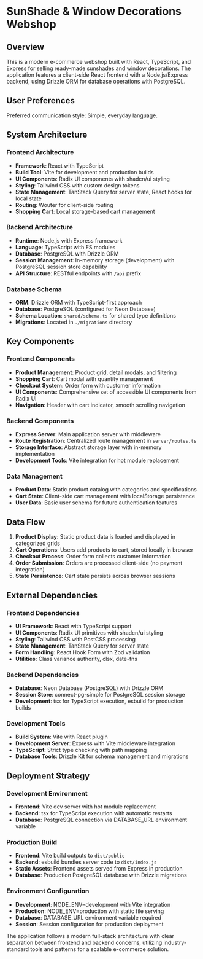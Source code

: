 # SunShade & Window Decorations Webshop

## Overview

This is a modern e-commerce webshop built with React, TypeScript, and Express for selling ready-made sunshades and window decorations. The application features a client-side React frontend with a Node.js/Express backend, using Drizzle ORM for database operations with PostgreSQL.

## User Preferences

Preferred communication style: Simple, everyday language.

## System Architecture

### Frontend Architecture
- **Framework**: React with TypeScript
- **Build Tool**: Vite for development and production builds
- **UI Components**: Radix UI components with shadcn/ui styling
- **Styling**: Tailwind CSS with custom design tokens
- **State Management**: TanStack Query for server state, React hooks for local state
- **Routing**: Wouter for client-side routing
- **Shopping Cart**: Local storage-based cart management

### Backend Architecture
- **Runtime**: Node.js with Express framework
- **Language**: TypeScript with ES modules
- **Database**: PostgreSQL with Drizzle ORM
- **Session Management**: In-memory storage (development) with PostgreSQL session store capability
- **API Structure**: RESTful endpoints with `/api` prefix

### Database Schema
- **ORM**: Drizzle ORM with TypeScript-first approach
- **Database**: PostgreSQL (configured for Neon Database)
- **Schema Location**: `shared/schema.ts` for shared type definitions
- **Migrations**: Located in `./migrations` directory

## Key Components

### Frontend Components
- **Product Management**: Product grid, detail modals, and filtering
- **Shopping Cart**: Cart modal with quantity management
- **Checkout System**: Order form with customer information
- **UI Components**: Comprehensive set of accessible UI components from Radix UI
- **Navigation**: Header with cart indicator, smooth scrolling navigation

### Backend Components
- **Express Server**: Main application server with middleware
- **Route Registration**: Centralized route management in `server/routes.ts`
- **Storage Interface**: Abstract storage layer with in-memory implementation
- **Development Tools**: Vite integration for hot module replacement

### Data Management
- **Product Data**: Static product catalog with categories and specifications
- **Cart State**: Client-side cart management with localStorage persistence
- **User Data**: Basic user schema for future authentication features

## Data Flow

1. **Product Display**: Static product data is loaded and displayed in categorized grids
2. **Cart Operations**: Users add products to cart, stored locally in browser
3. **Checkout Process**: Order form collects customer information
4. **Order Submission**: Orders are processed client-side (no payment integration)
5. **State Persistence**: Cart state persists across browser sessions

## External Dependencies

### Frontend Dependencies
- **UI Framework**: React with TypeScript support
- **UI Components**: Radix UI primitives with shadcn/ui styling
- **Styling**: Tailwind CSS with PostCSS processing
- **State Management**: TanStack Query for server state
- **Form Handling**: React Hook Form with Zod validation
- **Utilities**: Class variance authority, clsx, date-fns

### Backend Dependencies
- **Database**: Neon Database (PostgreSQL) with Drizzle ORM
- **Session Store**: connect-pg-simple for PostgreSQL session storage
- **Development**: tsx for TypeScript execution, esbuild for production builds

### Development Tools
- **Build System**: Vite with React plugin
- **Development Server**: Express with Vite middleware integration
- **TypeScript**: Strict type checking with path mapping
- **Database Tools**: Drizzle Kit for schema management and migrations

## Deployment Strategy

### Development Environment
- **Frontend**: Vite dev server with hot module replacement
- **Backend**: tsx for TypeScript execution with automatic restarts
- **Database**: PostgreSQL connection via DATABASE_URL environment variable

### Production Build
- **Frontend**: Vite build outputs to `dist/public`
- **Backend**: esbuild bundles server code to `dist/index.js`
- **Static Assets**: Frontend assets served from Express in production
- **Database**: Production PostgreSQL database with Drizzle migrations

### Environment Configuration
- **Development**: NODE_ENV=development with Vite integration
- **Production**: NODE_ENV=production with static file serving
- **Database**: DATABASE_URL environment variable required
- **Session**: Session configuration for production deployment

The application follows a modern full-stack architecture with clear separation between frontend and backend concerns, utilizing industry-standard tools and patterns for a scalable e-commerce solution.